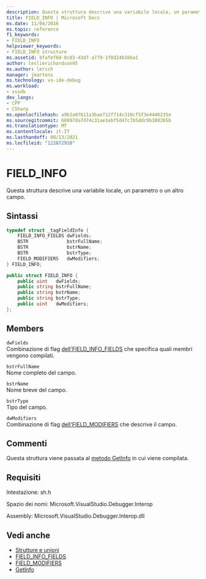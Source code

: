 ```yaml
---
description: Questa struttura descrive una variabile locale, un parametro o un altro campo.
title: FIELD_INFO | Microsoft Docs
ms.date: 11/04/2016
ms.topic: reference
f1_keywords:
- FIELD_INFO
helpviewer_keywords:
- FIELD_INFO structure
ms.assetid: bfafef6d-0c83-43d7-a779-1f0d24b166a1
author: leslierichardson95
ms.author: lerich
manager: jmartens
ms.technology: vs-ide-debug
ms.workload:
- vssdk
dev_langs:
- CPP
- CSharp
ms.openlocfilehash: a9b2a07611a3bae712f714c318cf5f3e4446235e
ms.sourcegitcommit: 68897da7d74c31ae1ebf5d47c7b5ddc9b108265b
ms.translationtype: MT
ms.contentlocale: it-IT
ms.lasthandoff: 08/13/2021
ms.locfileid: "122072928"
---
```

# <a name="field_info"></a>FIELD_INFO
Questa struttura descrive una variabile locale, un parametro o un altro campo.

## <a name="syntax"></a>Sintassi

```cpp
typedef struct _tagFieldInfo {
    FIELD_INFO_FIELDS dwFields;
    BSTR              bstrFullName;
    BSTR              bstrName;
    BSTR              bstrType;
    FIELD_MODIFIERS   dwModifiers;
} FIELD_INFO;
```

```csharp
public struct FIELD_INFO {
    public uint   dwFields;
    public string bstrFullName;
    public string bstrName;
    public string bstrType;
    public uint   dwModifiers;
};
```

## <a name="members"></a>Members
`dwFields`\
Combinazione di flag [dell'FIELD_INFO_FIELDS](../../../extensibility/debugger/reference/field-info-fields.md) che specifica quali membri vengono compilati.

`bstrFullName`\
Nome completo del campo.

`bstrName`\
Nome breve del campo.

`bstrType`\
Tipo del campo.

`dwModifiers`\
Combinazione di flag [dell'FIELD_MODIFIERS](../../../extensibility/debugger/reference/field-modifiers.md) che descrive il campo.

## <a name="remarks"></a>Commenti
Questa struttura viene passata al [metodo GetInfo](../../../extensibility/debugger/reference/idebugfield-getinfo.md) in cui viene compilata.

## <a name="requirements"></a>Requisiti
Intestazione: sh.h

Spazio dei nomi: Microsoft.VisualStudio.Debugger.Interop

Assembly: Microsoft.VisualStudio.Debugger.Interop.dll

## <a name="see-also"></a>Vedi anche
- [Strutture e unioni](../../../extensibility/debugger/reference/structures-and-unions.md)
- [FIELD_INFO_FIELDS](../../../extensibility/debugger/reference/field-info-fields.md)
- [FIELD_MODIFIERS](../../../extensibility/debugger/reference/field-modifiers.md)
- [GetInfo](../../../extensibility/debugger/reference/idebugfield-getinfo.md)
